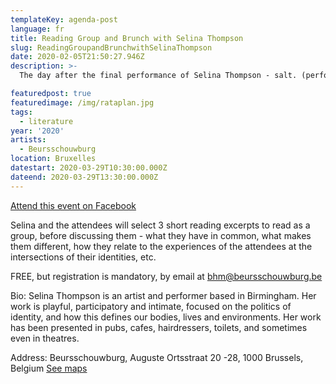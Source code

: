 ```yaml
---
templateKey: agenda-post
language: fr
title: Reading Group and Brunch with Selina Thompson
slug: ReadingGroupandBrunchwithSelinaThompson
date: 2020-02-05T21:50:27.946Z
description: >-
  The day after the final performance of Selina Thompson - salt. (performance) at Beursschouwburg, Selina will have a Reading Group around brunch in a safer space, only accessible to Black people, around the themes of her work. This reading group is important because salt had so much reading woven into how it was made, so Selina wants to share that with folks.

featuredpost: true
featuredimage: /img/rataplan.jpg
tags:
  - literature
year: '2020'
artists:
  - Beursschouwburg
location: Bruxelles
datestart: 2020-03-29T10:30:00.000Z
dateend: 2020-03-29T13:30:00.000Z
---
```

[Attend this event on Facebook](https://www.facebook.com/events/214290163051243/)


Selina and the attendees will select 3 short reading excerpts to read as a group, before discussing them - what they have in common, what makes them different, how they relate to the experiences of the attendees at the intersections of their identities, etc.

FREE, but registration is mandatory, by email at [bhm@beursschouwburg.be](mailto:bhm@beursschouwburg.be)

Bio:
Selina Thompson is an artist and performer based in Birmingham. Her work is playful, participatory and intimate, focused on the politics of identity, and how this defines our bodies, lives and environments. Her work has been presented in pubs, cafes, hairdressers, toilets, and sometimes even in theatres.

Address: Beursschouwburg, Auguste Ortsstraat 20 -28, 1000 Brussels, Belgium [See maps](https://goo.gl/maps/DhBu8cak4gTzckgZA)
